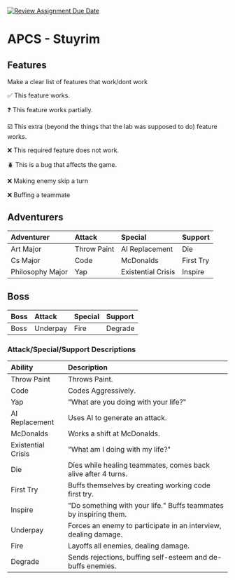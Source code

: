 [![Review Assignment Due Date](https://classroom.github.com/assets/deadline-readme-button-22041afd0340ce965d47ae6ef1cefeee28c7c493a6346c4f15d667ab976d596c.svg)](https://classroom.github.com/a/KprAwj1n)
# APCS - Stuyrim

## Features

Make a clear list of features that work/dont work

:white_check_mark: This feature works.

:question: This feature works partially.

:ballot_box_with_check: This extra (beyond the things that the lab was supposed to do) feature works.

:x: This required feature does not work.

:beetle: This is a bug that affects the game.

:x: Making enemy skip a turn

:x: Buffing a teammate



## Adventurers
| Adventurer       | Attack            | Special            | Support   |
| :--------------- | :---------------- | :----------------- | :-------- |
| Art Major        | Throw Paint       | AI Replacement     | Die       |
| Cs Major         | Code              | McDonalds          | First Try |
| Philosophy Major | Yap               | Existential Crisis | Inspire   |

## Boss
| Boss       | Attack      | Special     | Support     |
| :--------- | :---------- | :---------- | :---------- |
| Boss       | Underpay    | Fire        | Degrade     |

### Attack/Special/Support Descriptions
| Ability                   | Description                                                           |
| :------------------------ | :-------------------------------------------------------------------- |
| Throw Paint               | Throws Paint.                                                         |
| Code                      | Codes Aggressively.                                                   |
| Yap                       | "What are you doing with your life?"                                  |
| AI Replacement            | Uses AI to generate an attack.                                        |
| McDonalds                 | Works a shift at McDonalds.                                           |
| Existential Crisis        | "What am I doing with my life?"                                       |
| Die                       | Dies while healing teammates, comes back alive after 4 turns.         |
| First Try                 | Buffs themselves by creating working code first try.                  |
| Inspire                   | "Do something with your life." Buffs teammates by inspiring them.     |
| Underpay                  | Forces an enemy to participate in an interview, dealing damage.       |
| Fire                      | Layoffs all enemies, dealing damage.                                  |
| Degrade                   | Sends rejections, buffing self-esteem and de-buffs enemies.           |

